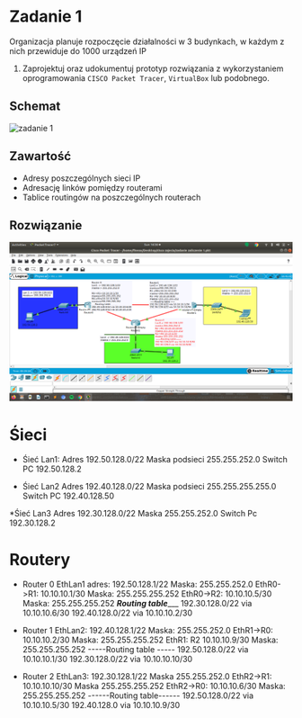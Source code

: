 # Zadanie 1

Organizacja planuje rozpoczęcie działalności w 3 budynkach, w każdym z nich przewiduje do 1000 urządzeń IP

1. Zaprojektuj oraz udokumentuj prototyp rozwiązania z wykorzystaniem oprogramowania ``CISCO Packet Tracer``, ``VirtualBox`` lub podobnego. 

## Schemat

![zadanie 1](stage-01.svg)

## Zawartość

 * Adresy poszczególnych sieci IP
 * Adresację linków pomiędzy routerami
 * Tablice routingów na poszczególnych routerach
 
 ## Rozwiązanie

![zadanie 1](zadanie1.png)
# Śieci
* Śieć Lan1:
Adres 192.50.128.0/22
Maska podsieci 255.255.252.0
Switch
PC 192.50.128.2

* Śieć Lan2 
Adres 192.40.128.0/22
Maska podsieci 255.255.255.255.0
Switch
PC 192.40.128.50

*Śieć Lan3
Adres 192.30.128.0/22
Maska 255.255.252.0
Switch
Pc 192.30.128.2
# Routery

* Router 0
EthLan1 adres: 192.50.128.1/22
Maska: 255.255.252.0
EthR0->R1: 10.10.10.1/30
Maska: 255.255.255.252
EthR0->R2: 10.10.10.5/30
Maska: 255.255.255.252
___Routing table______
192.30.128.0/22 via 10.10.10.6/30
192.40.128.0/22 via 10.10.10.2/30

* Router 1
EthLan2: 192.40.128.1/22
Maska: 255.255.252.0
EthR1->R0: 10.10.10.2/30
Maska: 255.255.255.252
EthR1: R2 10.10.10.9/30
Maska: 255.255.255.252
 -----Routing table -----
192.50.128.0/22 via 10.10.10.1/30
192.30.128.0/22 via 10.10.10.10/30

* Router 2
EthLan3: 192.30.128.1/22
Maska 255.255.252.0
EthR2->R1: 10.10.10.10/30
Maska 255.255.255.252
EthR2->R0: 10.10.10.6/30
Maska: 255.255.255.252
 ------Routing table------
192.50.128.0/22 via 10.10.10.5/30
192.40.128.0 via 10.10.10.9/30
